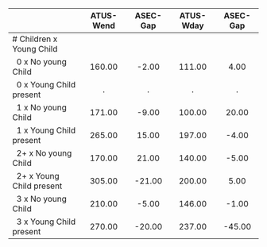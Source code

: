 
|                      |    ATUS-Wend |     ASEC-Gap |    ATUS-Wday |     ASEC-Gap |
| -------------------- | :----------: | :----------: | :----------: | :----------: |
| # Children x Young Child |              |              |              |              |
| &nbsp;&nbsp;0 x No young Child |       160.00 |        -2.00 |       111.00 |         4.00 |
| &nbsp;&nbsp;0 x Young Child present |            . |            . |            . |            . |
| &nbsp;&nbsp;1 x No young Child |       171.00 |        -9.00 |       100.00 |        20.00 |
| &nbsp;&nbsp;1 x Young Child present |       265.00 |        15.00 |       197.00 |        -4.00 |
| &nbsp;&nbsp;2+ x No young Child |       170.00 |        21.00 |       140.00 |        -5.00 |
| &nbsp;&nbsp;2+ x Young Child present |       305.00 |       -21.00 |       200.00 |         5.00 |
| &nbsp;&nbsp;3 x No young Child |       210.00 |        -5.00 |       146.00 |        -1.00 |
| &nbsp;&nbsp;3 x Young Child present |       270.00 |       -20.00 |       237.00 |       -45.00 |

